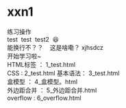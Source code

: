 # xxn1
练习操作
<br>test &nbsp;test &nbsp;test2 &nbsp;😆 
<br>能换行不？？&nbsp;&nbsp;&nbsp;&nbsp;这是啥嘞？ xjhsdcz
<br>开始学习啦~
<br> HTML标签 ： 1_test.html
<br> CSS :  2_test.html  基本语法： 3_test.html
<br> 盒模型 ： 4_盒模型。html
<br> 外边距合并 ： 5_外边距合并.html
<br> overflow : 6_overflow.html